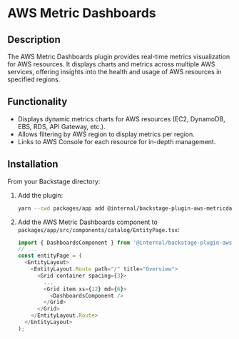 # AWS Metric Dashboards

## Description
The AWS Metric Dashboards plugin provides real-time metrics visualization for AWS resources. It displays charts and metrics across multiple AWS services, offering insights into the health and usage of AWS resources in specified regions.

## Functionality
- Displays dynamic metrics charts for AWS resources (EC2, DynamoDB, EBS, RDS, API Gateway, etc.).
- Allows filtering by AWS region to display metrics per region.
- Links to AWS Console for each resource for in-depth management.

## Installation
From your Backstage directory:

1. Add the plugin:
   ```bash
   yarn --cwd packages/app add @internal/backstage-plugin-aws-metricdashboards
   ```

2. Add the AWS Metric Dashboards component to `packages/app/src/components/catalog/EntityPage.tsx`:

   ```typescript
   import { DashboardsComponent } from '@internal/backstage-plugin-aws-metricdashboards';
   // ...
   const entityPage = (
     <EntityLayout>
       <EntityLayout.Route path="/" title="Overview">
         <Grid container spacing={3}>
           ...
           <Grid item xs={12} md={6}>
             <DashboardsComponent />
           </Grid>
         </Grid>
       </EntityLayout.Route>
     </EntityLayout>
   );
   ```